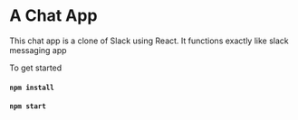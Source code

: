 # A Chat App

This chat app is a clone of Slack using React. It functions exactly like 
slack messaging app

To get started

#### `npm install`

#### `npm start`

